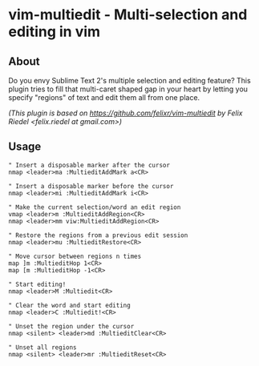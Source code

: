 # vim-multiedit - Multi-selection and editing in vim

## About

Do you envy Sublime Text 2's multiple selection and editing feature? This plugin
tries to fill that multi-caret shaped gap in your heart by letting you
specify "regions" of text and edit them all from one place.

*(This plugin is based on https://github.com/felixr/vim-multiedit by Felix
Riedel <felix.riedel at gmail.com>)*

## Usage

    " Insert a disposable marker after the cursor
    nmap <leader>ma :MultieditAddMark a<CR>

    " Insert a disposable marker before the cursor
    nmap <leader>mi :MultieditAddMark i<CR>

    " Make the current selection/word an edit region
    vmap <leader>m :MultieditAddRegion<CR>  
    nmap <leader>mm viw:MultieditAddRegion<CR>

    " Restore the regions from a previous edit session
    nmap <leader>mu :MultieditRestore<CR>

    " Move cursor between regions n times
    map ]m :MultieditHop 1<CR>
    map [m :MultieditHop -1<CR>

    " Start editing!
    nmap <leader>M :Multiedit<CR>

    " Clear the word and start editing
    nmap <leader>C :Multiedit!<CR>

    " Unset the region under the cursor
    nmap <silent> <leader>md :MultieditClear<CR>

    " Unset all regions
    nmap <silent> <leader>mr :MultieditReset<CR>
